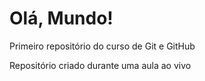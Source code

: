 # Olá, Mundo!
 Primeiro repositório do curso de Git e GitHub

 Repositório criado durante uma aula ao vivo
